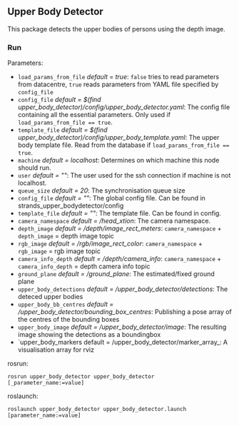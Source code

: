 ## Upper Body Detector
This package detects the upper bodies of persons using the depth image.

### Run
Parameters:
* `load_params_from_file` _default = true_: `false` tries to read parameters from datacentre, `true` reads parameters from YAML file specified by `config_file`
* `config_file` _default = $(find upper_body_detector)/config/upper_body_detector.yaml_: The config file containing all the essential parameters. Only used if `load_params_from_file == true`.
* `template_file` _default = $(find upper_body_detector)/config/upper_body_template.yaml_: The upper body template file. Read from the database if `load_params_from_file == true`.
* `machine` _default = localhost_: Determines on which machine this node should run.
* `user` _default = ""_: The user used for the ssh connection if machine is not localhost.
* `queue_size` _default = 20_: The synchronisation queue size
* `config_file` _default = ""_: The global config file. Can be found in strands_upper_bodydetector/config
* `template_file` _default = ""_: The template file. Can be found in config.
* `camera_namespace` _default = /head_xtion_: The camera namespace.
* `depth_image` _default = /depth/image_rect_meters_: `camera_namespace` + `depth_image` = depth image topic
* `rgb_image` _default = /rgb/image_rect_color_: `camera_namespace` + `rgb_image` = rgb image topic
* `camera_info_depth` _default = /depth/camera_info_: `camera_namespace` + `camera_info_depth` = depth camera info topic
* `ground_plane` _default = /ground_plane_: The estimated/fixed ground plane
* `upper_body_detections` _default = /upper_body_detector/detections_: The deteced upper bodies
* `upper_body_bb_centres` _default = /upper_body_detector/bounding_box_centres_: Publishing a pose array of the centres of the bounding boxes
* `upper_body_image` _default = /upper_body_detector/image_: The resulting image showing the detections as a boundingbox
* `upper_body_markers default = /upper_body_detector/marker_array_: A visualisation array for rviz


rosrun:
```
rosrun upper_body_detector upper_body_detector [_parameter_name:=value]
```

roslaunch:
```
roslaunch upper_body_detector upper_body_detector.launch [parameter_name:=value]
```
